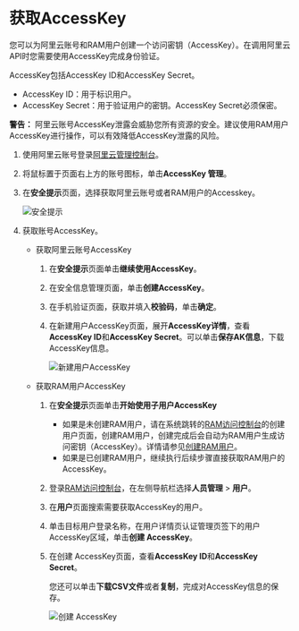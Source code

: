 # 获取AccessKey

您可以为阿里云账号和RAM用户创建一个访问密钥（AccessKey）。在调用阿里云API时您需要使用AccessKey完成身份验证。

AccessKey包括AccessKey ID和AccessKey Secret。

-   AccessKey ID：用于标识用户。
-   AccessKey Secret：用于验证用户的密钥。AccessKey Secret必须保密。

**警告：** 阿里云账号AccessKey泄露会威胁您所有资源的安全。建议使用RAM用户AccessKey进行操作，可以有效降低AccessKey泄露的风险。

1.  使用阿里云账号登录[阿里云管理控制台](https://home.console.aliyun.com/new?spm=a2c4g.11186623.2.13.b22b5f81PaDcNA#/)。

2.  将鼠标置于页面右上方的账号图标，单击**AccessKey 管理**。

3.  在**安全提示**页面，选择获取阿里云账号或者RAM用户的Accesskey。

    ![安全提示](https://static-aliyun-doc.oss-accelerate.aliyuncs.com/assets/img/zh-CN/3458295951/p134371.png)

4.  获取账号AccessKey。

    -   获取阿里云账号AccessKey
        1.  在**安全提示**页面单击**继续使用AccessKey**。
        2.  在安全信息管理页面，单击**创建AccessKey**。
        3.  在手机验证页面，获取并填入**校验码**，单击**确定**。
        4.  在新建用户AccessKey页面，展开**AccessKey详情**，查看**AccessKey ID**和**AccessKey Secret**。可以单击**保存AK信息**，下载AccessKey信息。

            ![新建用户AccessKey](https://static-aliyun-doc.oss-accelerate.aliyuncs.com/assets/img/zh-CN/3458295951/p134373.png)

    -   获取RAM用户AccessKey
        1.  在**安全提示**页面单击**开始使用子用户AccessKey**
            -   如果是未创建RAM用户，请在系统跳转的[RAM访问控制台](https://ram.console.aliyun.com/users/new)的创建用户页面，创建RAM用户，创建完成后会自动为RAM用户生成访问密钥（AccessKey）。详情请参见[创建RAM用户](https://help.aliyun.com/document_detail/93720.html)。
            -   如果是已创建RAM用户，继续执行后续步骤直接获取RAM用户的AccessKey。
        2.  登录[RAM访问控制台](https://ram.console.aliyun.com/users/new)，在左侧导航栏选择**人员管理** \> **用户**。
        3.  在**用户**页面搜索需要获取AccessKey的用户。
        4.  单击目标用户登录名称，在用户详情页认证管理页签下的用户 AccessKey区域，单击**创建 AccessKey**。
        5.  在创建 AccessKey页面，查看**AccessKey ID**和**AccessKey Secret**。

            您还可以单击**下载CSV文件**或者**复制**，完成对AccessKey信息的保存。

            ![创建 AccessKey](https://static-aliyun-doc.oss-accelerate.aliyuncs.com/assets/img/zh-CN/3458295951/p134443.png)


